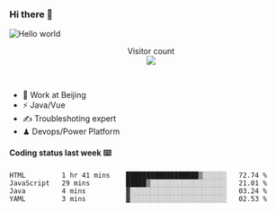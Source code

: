 ### Hi there 👋

<img src="https://raw.githubusercontent.com/sagar-viradiya/sagar-viradiya/master/resources/banner.png" alt="Hello world">
<p align="center"> 
  Visitor count<br/>
  <img src="https://profile-counter.glitch.me/youszoe/count.svg" />
</p>
<br/>

- 🍻 Work at Beijing 
- ⚡  Java/Vue
- ✍️  Troubleshoting expert
- ♟  Devops/Power Platform 

#### Coding status last week ⌨️

<!--START_SECTION:waka-->
```text
HTML         1 hr 41 mins    ██████████████████▒░░░░░░   72.74 % 
JavaScript   29 mins         █████▒░░░░░░░░░░░░░░░░░░░   21.01 % 
Java         4 mins          ▓░░░░░░░░░░░░░░░░░░░░░░░░   03.24 % 
YAML         3 mins          ▓░░░░░░░░░░░░░░░░░░░░░░░░   02.53 % 
```
<!--END_SECTION:waka-->

<br/>
<center><img src="http://ghchart.rshah.org/409ba5/yousazoe" alt="" /></center>


